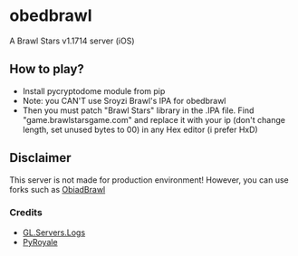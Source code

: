 # obedbrawl
A Brawl Stars v1.1714 server (iOS)
## How to play?
- Install pycryptodome module from pip
- Note: you CAN'T use Sroyzi Brawl's IPA for obedbrawl 
- Then you must patch "Brawl Stars" library in the .IPA file. Find "game.brawlstarsgame.com" and replace it with your ip (don't change length, set unused bytes to 00) in any Hex editor (i prefer HxD)

## Disclaimer
This server is not made for production environment! However, you can use forks such as [ObiadBrawl](https://github.com/Super-brawl-team/Obiad-Brawl)

### Credits
- [GL.Servers.Logs](https://github.com/kitenokgene/GL.Servers)
- [PyRoyale](https://github.com/zzvertigo/pyroyale)
